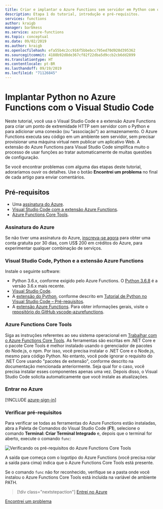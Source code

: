 ```yaml
---
title: Criar e implantar o Azure Functions sem servidor em Python com o Visual Studio Code
description: Etapa 1 do tutorial, introdução e pré-requisitos.
services: functions
author: kraigb
manager: barbkess
ms.service: azure-functions
ms.topic: conceptual
ms.date: 09/02/2019
ms.author: kraigb
ms.openlocfilehash: efa55b4c2cc916f5bbebcc795ed70d920d395362
ms.sourcegitcommit: 4188b92d8de367cf82f22dba5d9ccb2cb6dd2899
ms.translationtype: HT
ms.contentlocale: pt-BR
ms.lasthandoff: 09/19/2019
ms.locfileid: "71126845"
---
```

# <a name="deploy-python-to-azure-functions-with-visual-studio-code"></a>Implantar Python no Azure Functions com o Visual Studio Code

Neste tutorial, você usa o Visual Studio Code e a extensão Azure Functions para criar um ponto de extremidade HTTP sem servidor com o Python e para adicionar uma conexão (ou "associação") ao armazenamento. O Azure Functions executa seu código em um ambiente sem servidor, sem precisar provisionar uma máquina virtual nem publicar um aplicativo Web. A extensão do Azure Functions para Visual Studio Code simplifica muito o processo de usar funções ao tratar automaticamente de muitas questões de configuração.

Se você encontrar problemas com alguma das etapas deste tutorial, adoraríamos ouvir os detalhes. Use o botão **Encontrei um problema** no final de cada artigo para enviar comentários.

## <a name="prerequisites"></a>Pré-requisitos

- Uma [assinatura do Azure](#azure-subscription).
- [Visual Studio Code com a extensão Azure Functions](#visual-studio-code-python-and-the-azure-functions-extension).
- [Azure Functions Core Tools](#azure-functions-core-tools).

### <a name="azure-subscription"></a>Assinatura do Azure

Se não tiver uma assinatura do Azure, [inscreva-se agora](https://azure.microsoft.com/free/?utm_source=campaign&utm_campaign=vscode-tutorial-functions-extension&mktingSource=vscode-tutorial-functions-extension) para obter uma conta gratuita por 30 dias, com US$ 200 em créditos do Azure, para experimentar qualquer combinação de serviços.

### <a name="visual-studio-code-python-and-the-azure-functions-extension"></a>Visual Studio Code, Python e a extensão Azure Functions

Instale o seguinte software:

- Python 3.6.x, conforme exigido pelo Azure Functions. O [Python 3.6.8](https://www.python.org/downloads/release/python-368/) é a versão 3.6.x mais recente.
- [Visual Studio Code](https://code.visualstudio.com/).
- A [extensão do Python](https://marketplace.visualstudio.com/items?itemName=ms-python.python), conforme descrito em [Tutorial de Python no Visual Studio Code – Pré-requisitos](https://code.visualstudio.com/docs/python/python-tutorial).
- A [extensão Azure Functions](https://marketplace.visualstudio.com/items?itemName=ms-azuretools.vscode-azurefunctions). Para obter informações gerais, visite o [repositório do GitHub vscode-azurefunctions](https://github.com/Microsoft/vscode-azurefunctions).

### <a name="azure-functions-core-tools"></a>Azure Functions Core Tools

Siga as instruções referentes ao seu sistema operacional em [Trabalhar com o Azure Functions Core Tools](/azure/azure-functions/functions-run-local#v2). As ferramentas são escritas em .NET Core e o pacote Core Tools é melhor instalado usando o gerenciador de pacotes do Node.js, o npm. Por isso, você precisa instalar o .NET Core e o Node.js, mesmo para código Python. No entanto, você pode ignorar o requisito do .NET Core usando "pacotes de extensão", conforme descrito na documentação mencionada anteriormente. Seja qual for o caso, você precisa instalar esses componentes apenas uma vez. Depois disso, o Visual Studio Code solicita automaticamente que você instale as atualizações.

### <a name="sign-in-to-azure"></a>Entrar no Azure

[!INCLUDE [azure-sign-in](includes/azure-sign-in.md)]

### <a name="verify-prerequisites"></a>Verificar pré-requisitos

Para verificar se todas as ferramentas do Azure Functions estão instaladas, abra a Paleta de Comandos do Visual Studio Code (**F1**), selecione o comando **Terminal: Criar Terminal Integrado** e, depois que o terminal for aberto, execute o comando `func`:

![Verificando os pré-requisitos do Azure Functions Core Tools](media/tutorial-vs-code-serverless-python/check-prereqs.png)

A saída que começa com o logotipo do Azure Functions (você precisa rolar a saída para cima) indica que o Azure Functions Core Tools está presente.

Se o comando `func` não for reconhecido, verifique se a pasta onde você instalou o Azure Functions Core Tools está incluída na variável de ambiente PATH.

> [!div class="nextstepaction"]
> [Entrei no Azure](tutorial-vs-code-serverless-python-02.md)

[Encontrei um problema](https://www.research.net/r/PWZWZ52?tutorial=vscode-functions-python&step=01-verify-prerequisites)
